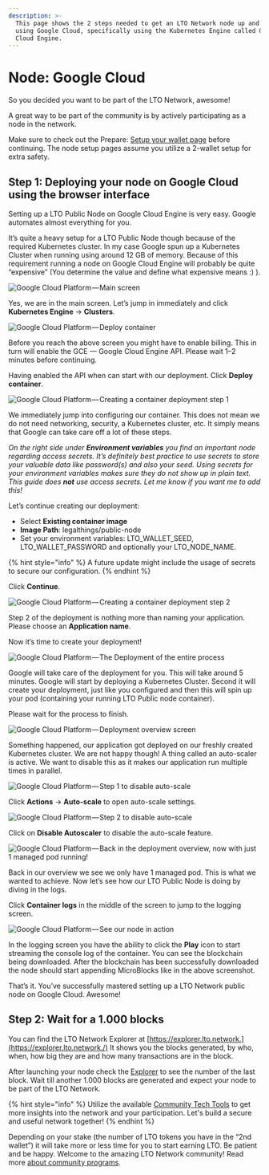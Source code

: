 ```yaml
---
description: >-
  This page shows the 2 steps needed to get an LTO Network node up and running
  using Google Cloud, specifically using the Kubernetes Engine called Google
  Cloud Engine.
---
```


# Node: Google Cloud

So you decided you want to be part of the LTO Network, awesome!

A great way to be part of the community is by actively participating as a node in the network.

Make sure to check out the Prepare: [Setup your wallet page](prepare-setup-your-wallet.md) before continuing. The node setup pages assume you utilize a 2-wallet setup for extra safety.

## Step 1: **Deploying your node on Google Cloud using the browser interface**

Setting up a LTO Public Node on Google Cloud Engine is very easy. Google automates almost everything for you.

It’s quite a heavy setup for a LTO Public Node though because of the required Kubernetes cluster. In my case Google spun up a Kubernetes Cluster when running using around 12 GB of memory. Because of this requirement running a node on Google Cloud Engine will probably be quite “expensive” \(You determine the value and define what expensive means :\) \).

![Google Cloud Platform&#x200A;&#x2014;&#x200A;Main screen](https://cdn-images-1.medium.com/max/2400/1*IPq70LODxJghc2363rw5fg.png)

Yes, we are in the main screen. Let’s jump in immediately and click **Kubernetes Engine** -&gt; **Clusters**.

![Google Cloud Platform&#x200A;&#x2014;&#x200A;Deploy container](https://cdn-images-1.medium.com/max/2400/1*LDcn9MxG-5P7CzmR03B7_Q.png)

Before you reach the above screen you might have to enable billing. This in turn will enable the GCE — Google Cloud Engine API. Please wait 1–2 minutes before continuing.

Having enabled the API when can start with our deployment. Click **Deploy container**.

![Google Cloud Platform&#x200A;&#x2014;&#x200A;Creating a container deployment step 1](https://cdn-images-1.medium.com/max/2400/1*pbScQ3JmVVsOFgITi55ROg.png)

We immediately jump into configuring our container. This does not mean we do not need networking, security, a Kubernetes cluster, etc. It simply means that Google can take care off a lot of these steps.

_On the right side under **Environment variables** you find an important node regarding access secrets. It’s definitely best practice to use secrets to store your valuable data like password\(s\) and also your seed. Using secrets for your environment variables makes sure they do not show up in plain text. This guide does **not** use access secrets. Let me know if you want me to add this!_

Let’s continue creating our deployment:

* Select **Existing container image**
* **Image Path**: legalthings/public-node
* Set your environment variables: LTO\_WALLET\_SEED, LTO\_WALLET\_PASSWORD and optionally your LTO\_NODE\_NAME.

{% hint style="info" %}
A future update might include the usage of secrets to secure our configuration.
{% endhint %}

Click **Continue**.

![Google Cloud Platform&#x200A;&#x2014;&#x200A;Creating a container deployment step 2](https://cdn-images-1.medium.com/max/2400/1*_zSVFLK1osU80RYdInQHPQ.png)

Step 2 of the deployment is nothing more than naming your application. Please choose an **Application name**.

Now it’s time to create your deployment!

![Google Cloud Platform&#x200A;&#x2014;&#x200A;The Deployment of the entire process](https://cdn-images-1.medium.com/max/2400/1*pp0FPmyI0YOw76nfTAR5Lg.png)

Google will take care of the deployment for you. This will take around 5 minutes. Google will start by deploying a Kubernetes Cluster. Second it will create your deployment, just like you configured and then this will spin up your pod \(containing your running LTO Public node container\).

Please wait for the process to finish.

![Google Cloud Platform&#x200A;&#x2014;&#x200A;Deployment overview screen](https://cdn-images-1.medium.com/max/2400/1*0MhVJeAz7DHpIrcv-R31pA.png)

Something happened, our application got deployed on our freshly created Kubernetes cluster. We are not happy though! A thing called an auto-scaler is active. We want to disable this as it makes our application run multiple times in parallel.

![Google Cloud Platform&#x200A;&#x2014;&#x200A;Step 1 to disable auto-scale](https://cdn-images-1.medium.com/max/2400/1*6YgVeMiDUfNR7GYHtnZCeA.png)

Click **Actions** → **Auto-scale** to open auto-scale settings.

![Google Cloud Platform&#x200A;&#x2014;&#x200A;Step 2 to disable auto-scale](https://cdn-images-1.medium.com/max/2400/1*KuW5dgFZ6W_wGUyAl-sqBw.png)

Click on **Disable Autoscaler** to disable the auto-scale feature.

![Google Cloud Platform&#x200A;&#x2014;&#x200A;Back in the deployment overview, now with just 1 managed pod running!](https://cdn-images-1.medium.com/max/2400/1*ofQck-GDLmkfkudZ0Ztbkw.png)

Back in our overview we see we only have 1 managed pod. This is what we wanted to achieve. Now let’s see how our LTO Public Node is doing by diving in the logs.

Click **Container logs** in the middle of the screen to jump to the logging screen.

![Google Cloud Platform&#x200A;&#x2014;&#x200A;See our node in action](https://cdn-images-1.medium.com/max/2400/1*uUz8CJJCM3AZeyvnrQJk8Q.png)

In the logging screen you have the ability to click the **Play** icon to start streaming the console log of the container. You can see the blockchain being downloaded. After the blockchain has been successfully downloaded the node should start appending MicroBlocks like in the above screenshot.

That’s it. You’ve successfully mastered setting up a LTO Network public node on Google Cloud. Awesome!

## **Step 2: Wait for a 1.000 blocks**

You can find the LTO Network Explorer at [https://explorer.lto.network.](https://explorer.lto.network./) It shows you the blocks generated, by who, when, how big they are and how many transactions are in the block.

After launching your node check the [Explorer](https://explorer.lto.network) to see the number of the last block. Wait till another 1.000 blocks are generated and expect your node to be part of the LTO Network.

{% hint style="info" %}
Utilize the available [Community Tech Tools](https://blog.lto.network/distributed-workforce-community-dao-level-up/#tech-lab) to get more insights into the network and your participation. Let's build a secure and useful network together!
{% endhint %}

Depending on your stake \(the number of LTO tokens you have in the “2nd wallet”\) it will take more or less time for you to start earning LTO. Be patient and be happy. Welcome to the amazing LTO Network community! Read more [about community programs](https://blog.lto.network/distributed-workforce-community-dao-level-up/).

